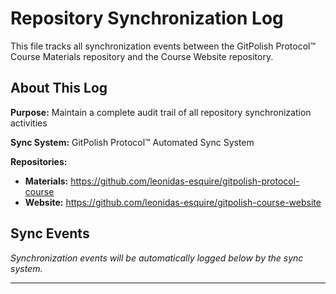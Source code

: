# Repository Synchronization Log

This file tracks all synchronization events between the GitPolish Protocol™ Course Materials repository and the Course Website repository.

## About This Log

**Purpose:** Maintain a complete audit trail of all repository synchronization activities

**Sync System:** GitPolish Protocol™ Automated Sync System

**Repositories:**
- **Materials:** https://github.com/leonidas-esquire/gitpolish-protocol-course
- **Website:** https://github.com/leonidas-esquire/gitpolish-course-website

## Sync Events

*Synchronization events will be automatically logged below by the sync system.*

---
